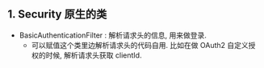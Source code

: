## 1. Security 原生的类

- BasicAuthenticationFilter : 解析请求头的信息, 用来做登录.
  - 可以赋值这个类里边解析请求头的代码自用. 比如在做 OAuth2 自定义授权的时候, 解析请求头获取 clientId.


